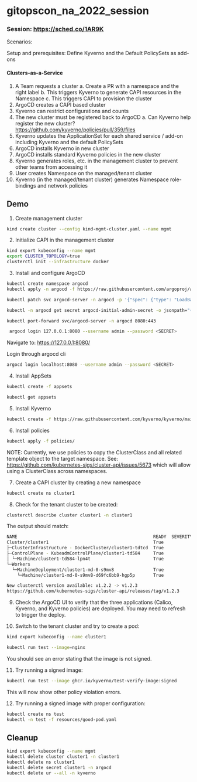 # gitopscon_na_2022_session

### Session: https://sched.co/1AR9K


Scenarios:

  Setup and prerequisites:
  Define Kyverno and the Default PolicySets as add-ons


  #### Clusters-as-a-Service

  1. A Team requests a cluster 
    a. Create a PR with a namespace and the right label
    b. This triggers Kyverno to generate CAPI resources in the Namespace
    c. This triggers CAPI to provision the cluster
  2. ArgoCD creates a CAPI based cluster 
  3. Kyverno can restrict configurations and counts
  4. The new cluster must be registered back to ArgoCD
    a. Can Kyverno help register the new cluster? https://github.com/kyverno/policies/pull/359/files 
  5. Kyverno updates the ApplicationSet for each shared service / add-on including Kyverno and the default PolicySets 
  6. ArgoCD installs Kyverno in new cluster
  7. ArgoCD installs standard Kyverno policies in the new cluster
  8. Kyverno generates roles, etc. in the management cluster to prevent other teams from accessing it
  9. User creates Namespace on the managed/tenant cluster
  10. Kyverno (in the managed/tenant cluster) generates Namespace role-bindings and network policies 


## Demo

1. Create management cluster

```sh
kind create cluster --config kind-mgmt-cluster.yaml --name mgmt
```

2. Initialize CAPI in the management cluster

```sh
kind export kubeconfig --name mgmt
export CLUSTER_TOPOLOGY=true
clusterctl init --infrastructure docker
```

3. Install and configure ArgoCD

```sh
kubectl create namespace argocd
kubectl apply -n argocd -f https://raw.githubusercontent.com/argoproj/argo-cd/stable/manifests/install.yaml
```

```sh
kubectl patch svc argocd-server -n argocd -p '{"spec": {"type": "LoadBalancer"}}'
```

```sh
kubectl -n argocd get secret argocd-initial-admin-secret -o jsonpath="{.data.password}" | base64 -d; echo
```

```sh
kubectl port-forward svc/argocd-server -n argocd 8080:443
```

```sh
 argocd login 127.0.0.1:8080 --username admin --password <SECRET>
```

Navigate to: https://127.0.0.1:8080/

Login through argocd cli

```sh
argocd login localhost:8080 --username admin --password <SECRET>
```

4. Install AppSets

```sh
kubectl create -f appsets
```

```sh
kubectl get appsets
```


5. Install Kyverno

```sh
kubectl create -f https://raw.githubusercontent.com/kyverno/kyverno/main/config/install.yaml
```

6. Install policies

```sh
kubectl apply -f policies/
```

NOTE: Currently, we use policies to copy the ClusterClass and all related template object to the target namespace. See: https://github.com/kubernetes-sigs/cluster-api/issues/5673 which will allow using a ClusterClass across namespaces.

7. Create a CAPI cluster by creating a new namespace

```sh
kubectl create ns cluster1
```

8. Check for the tenant cluster to be created:

```sh
clusterctl describe cluster cluster1 -n cluster1
```

The output should match:

```sh
NAME                                                    READY  SEVERITY  REASON  SINCE  MESSAGE 
Cluster/cluster1                                        True                     6h34m           
├─ClusterInfrastructure - DockerCluster/cluster1-tdtcd  True                     6h35m           
├─ControlPlane - KubeadmControlPlane/cluster1-td584     True                     6h34m           
│ └─Machine/cluster1-td584-lpn4t                        True                     6h34m           
└─Workers                                                                                        
  └─MachineDeployment/cluster1-md-0-s9mv8               True                     6h18m           
    └─Machine/cluster1-md-0-s9mv8-d69fc6bb9-hgp5p       True                     6h34m           

New clusterctl version available: v1.2.2 -> v1.2.3
https://github.com/kubernetes-sigs/cluster-api/releases/tag/v1.2.3                                                        
```

9. Check the ArgoCD UI to verify that the three applications (Calico, Kyverno, and Kyverno policies) are deployed. You may need to refresh to trigger the deploy.

10. Switch to the tenant cluster and try to create a pod:

```sh
kind export kubeconfig --name cluster1
```

```sh
kubectl run test --image=nginx
```

You should see an error stating that the image is not signed.

11. Try running a signed image:

```sh
kubectl run test --image ghcr.io/kyverno/test-verify-image:signed
```

This will now show other policy violation errors.

12. Try running a signed image with proper configuration:

```sh
kubectl create ns test
kubectl -n test -f resources/good-pod.yaml
```


## Cleanup

```sh
kind export kubeconfig --name mgmt
kubectl delete cluster cluster1 -n cluster1
kubectl delete ns cluster1
kubectl delete secret cluster1 -n argocd
kubectl delete ur --all -n kyverno
```

